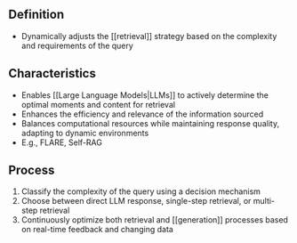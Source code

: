 ## Definition

- Dynamically adjusts the [[retrieval]] strategy based on the complexity and requirements of the query

## Characteristics

- Enables [[Large Language Models|LLMs]] to actively determine the optimal moments and content for retrieval
- Enhances the efficiency and relevance of the information sourced
- Balances computational resources while maintaining response quality, adapting to dynamic environments
- E.g., FLARE, Self-RAG

## Process

1. Classify the complexity of the query using a decision mechanism
2. Choose between direct LLM response, single-step retrieval, or multi-step retrieval
3. Continuously optimize both retrieval and [[generation]] processes based on real-time feedback and changing data
